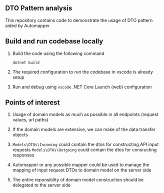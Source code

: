 ## DTO Pattern analysis

This repository contains code to demonstrate the usage of DTO pattern aided by Automapper

## Build and run codebase locally

1. Build the code using the following command

   ```
   dotnet build
   ```

2. The required configuration to run the codebase in vscode is already setup

3. Run and debug using `vscode` .NET Core Launch (web) configuration

## Points of interest

1. Usage of domain models as much as possible in all endpoints (request values, url paths)

2. If the domain models are extensive, we can make of the data transfer objects

3. `Models\DTOs\Incoming` could contain the dtos for constructing API input requests
   `Models\DTOs\Outgoing` could contain the dtos for consructing responses

4. Automapper or any possible mapper could be used to manage the mapping of input request DTOs to domain model on the server side

5. The entire reponsiblity of domain model construction should be delegated to the server side
